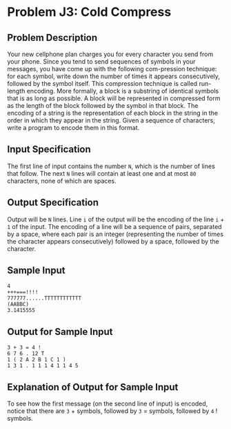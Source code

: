 # Problem J3: Cold Compress #
## Problem Description ##
Your new cellphone plan charges you for every character you send from your phone. Since you tend to send sequences of symbols in your messages, you have come up with the following com-pression technique: for each symbol, write down the number of times it appears consecutively, followed by the symbol itself. This compression technique is called run-length encoding. More formally, a block is a substring of identical symbols that is as long as possible. A block will be represented in compressed form as the length of the block followed by the symbol in that block. The encoding of a string is the representation of each block in the string in the order in which they appear in the string. Given a sequence of characters, write a program to encode them in this format.
## Input Specification ##
The first line of input contains the number ```N```, which is the number of lines that follow. The next ```N``` lines will contain at least one and at most ```80``` characters, none of which are spaces.
## Output Specification ##
Output will be ```N``` lines. Line ```i``` of the output will be the encoding of the line ```i``` + ```1``` of the input. The encoding of a line will be a sequence of pairs, separated by a space, where each pair is an integer (representing the number of times the character appears consecutively) followed by a space, followed by the character.
## Sample Input ##
```
4
+++===!!!!
777777......TTTTTTTTTTTT
(AABBC)
3.1415555
```

## Output for Sample Input ##
```
3 + 3 = 4 !
6 7 6 . 12 T
1 ( 2 A 2 B 1 C 1 )
1 3 1 . 1 1 1 4 1 1 4 5
```

## Explanation of Output for Sample Input ##
To see how the first message (on the second line of input) is encoded,
notice that there are ```3``` + symbols, followed by ```3``` = symbols, followed by ```4``` ! symbols.
